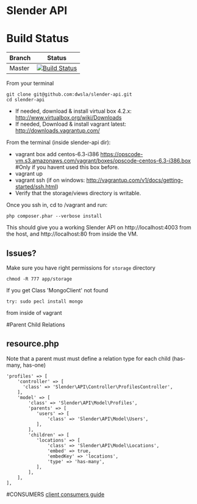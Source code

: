 Slender API
===
Build Status
============

| Branch    | Status                                                                                                                                                                                            |
| --------- |:-------------------------------------------------------------------------------------------------------------------------------------------------------------------------------------------------:|
| Master    | [![Build Status](https://circleci.com/gh/dwsla/slender-api/tree/master.png?circle-token=a2befce0815c6078a9a7e1cfba74dc61abbc7337)](https://circleci.com/gh/startupdevs/fox-fapi/tree/master)      |

From your terminal
```
git clone git@github.com:dwsla/slender-api.git
cd slender-api
```

* If needed, download & install virtual box 4.2.x: http://www.virtualbox.org/wiki/Downloads
* If needed, Download & install vagrant latest: http://downloads.vagrantup.com/

From the terminal (inside slender-api dir):
* vagrant box add centos-6.3-i386 https://opscode-vm.s3.amazonaws.com/vagrant/boxes/opscode-centos-6.3-i386.box #Only if you havent used this box before.
* vagrant up
* vagrant ssh (if on windows: http://vagrantup.com/v1/docs/getting-started/ssh.html)
* Verify that the storage/views directory is writable.


Once you ssh in, cd to /vagrant and run:
```
php composer.phar --verbose install
```

This should give you a working Slender API on http://localhost:4003 from the host, and http://localhost:80 from inside the VM.


Issues?
---------------------

Make sure you have right permissions for `storage` directory
```
chmod -R 777 app/storage
```

If you get Class 'MongoClient' not found
```
try: sudo pecl install mongo
```
from inside of vagrant

#Parent Child Relations

resource.php
------
Note that a parent must must define a relation type for each child (has-many, has-one)
```
'profiles' => [
    'controller' => [
      'class' => 'Slender\API\Controller\ProfilesController',
    ],
    'model' => [
        'class' => 'Slender\API\Model\Profiles',
        'parents' => [
           'users' => [
               'class' => 'Slender\API\Model\Users',
           ],
        ],
        'children' => [
           'locations' => [
               'class' => 'Slender\API\Model\Locations',
               'embed' => true,
               'embedKey' => 'locations',
               'type' => 'has-many',
           ],
        ],
    ],
],
```

#CONSUMERS
<a href="https://github.com/dwsla/slender-api/wiki/Client-Consumers">client consumers guide</a>

